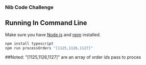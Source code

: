 ### Nib Code Challenge

## Running In Command Line
Make sure you have [Node.js](http://nodejs.org/) and [npm](https://docs.npmjs.com/downloading-and-installing-node-js-and-npm/) installed.

```sh
npm install typescript
npm run processOrders "[1125,1126,1127]" 
```
##Noted: "[1125,1126,1127]" are an array of order ids pass to proces

